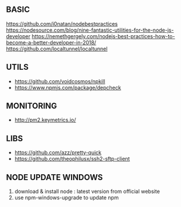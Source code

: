 
## BASIC
https://github.com/i0natan/nodebestpractices
https://nodesource.com/blog/nine-fantastic-utilities-for-the-node-js-developer
https://nemethgergely.com/nodejs-best-practices-how-to-become-a-better-developer-in-2018/
https://github.com/localtunnel/localtunnel

## UTILS
- https://github.com/voidcosmos/npkill
- https://www.npmjs.com/package/depcheck
## MONITORING
- http://pm2.keymetrics.io/

## LIBS
- https://github.com/azz/pretty-quick
- https://github.com/theophilusx/ssh2-sftp-client

## NODE UPDATE WINDOWS

1. download & install node : latest version from official website
2. use npm-windows-upgrade to update npm
